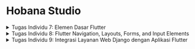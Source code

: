 # Hobana Studio
<details>
<summary> Tugas Individu 7: Elemen Dasar Flutter </summary>
Nama    : Clara Aurelia Setiady <br>
NPM     : 2306217304 <br>
Kelas   : PBP C     <br>

## Proses mengimplementasikan cheklist-checklist
1. Membuat program Flutter baru
    - Masuk ke direktori untuk menyimpan proyek Flutter baru
    - Generate proyek Flutter baru
        ```
        flutter create hobana_studio
        ```
    - Jalankan proyek
        ```
        flutter run
        ```
    - Untuk merapikan struktur proyek, buat file baru bernama `menu.dart` pada direktori `hobana_studio/lib`. Pada baris pertama import package
        ```
        import 'package:flutter/material.dart';
        ```
    Selanjutnya, dari `main.dart`, pindahkan kode baris ke-39 hingga akhir (class MyHomePage dan _MyHomePageState) ke file `menu.dart` yang baru dibuat. Tidak lupa untuk menambahkan import package di file `main.dart`
        ```
        import 'package:hobana_studio/menu.dart';
        ```
   
2. Membuat tiga tombol sederhana dengan ikon dan teks untuk melihat daftar produk, menambah produk, dan logout. Setelah itu mengimplementasikan warna-warna yang berbeda untuk setiap tombol dan munculkan snackbar untuk memberitahu bahwa tombol sudah ditekan
    - Pada `main.dart`, ubah kode sesuai dengan warna yang diinginkan
    ```
    colorScheme: ColorScheme.fromSwatch(
        primarySwatch: Colors.deepPurple,
    ).copyWith(secondary: Colors.deepPurple[400]),
    ```
    - Setelah itu, ubah sifat widget menjadi stateless dengan menghapus `const MyHomePage(title: 'Flutter Demo Home Page') menjadi `MyHomePage(),`
    - Mengimplementasikan warna yang berbeda, memunculkan snackbar, hasil akhirnya akan
        ```
        import 'package:flutter/material.dart';
    
        class MyHomePage extends StatelessWidget {
        final String npm = '2306217304'; // NPM
        final String name = 'Clara Aurelia Setiady'; // Nama
        final String className = 'PBP C'; // Kelas
        MyHomePage({super.key});
    
        // This widget is the home page of your application. It is stateful, meaning
        // that it has a State object (defined below) that contains fields that affect
        // how it looks.
    
        // This class is the configuration for the state. It holds the values (in this
        // case the title) provided by the parent (in this case the App widget) and
        // used by the build method of the State. Fields in a Widget subclass are
        // always marked "final".
    
        final List<ItemHomepage> items = [
            ItemHomepage("Lihat Daftar Produk", Icons.mood, Colors.blue),
            ItemHomepage("Tambah Produk", Icons.add, Colors.green),
            ItemHomepage("Logout", Icons.logout, Colors.red),
        ];
    
        @override
        Widget build(BuildContext context) {
            // Scaffold menyediakan struktur dasar halaman dengan AppBar dan body.
            return Scaffold(
            // AppBar adalah bagian atas halaman yang menampilkan judul.
            appBar: AppBar(
                // Judul aplikasi "Mental Health Tracker" dengan teks putih dan tebal.
                title: const Text(
                'Hobana Studio',
                style: TextStyle(
                    color: Colors.white,
                    fontWeight: FontWeight.bold,
                ),
                ),
                // Warna latar belakang AppBar diambil dari skema warna tema aplikasi.
                backgroundColor: Theme.of(context).colorScheme.primary,
            ),
            // Body halaman dengan padding di sekelilingnya.
            body: Padding(
                padding: const EdgeInsets.all(16.0),
                // Menyusun widget secara vertikal dalam sebuah kolom.
                child: Column(
                crossAxisAlignment: CrossAxisAlignment.center,
                children: [
                    // Row untuk menampilkan 3 InfoCard secara horizontal.
                    Row(
                    mainAxisAlignment: MainAxisAlignment.spaceEvenly,
                    children: [
                        InfoCard(title: 'NPM', content: npm),
                        InfoCard(title: 'Name', content: name),
                        InfoCard(title: 'Class', content: className),
                    ],
                    ),
    
                    // Memberikan jarak vertikal 16 unit.
                    const SizedBox(height: 16.0),
    
                    // Menempatkan widget berikutnya di tengah halaman.
                    Center(
                    child: Column(
                        // Menyusun teks dan grid item secara vertikal.
    
                        children: [
                        // Menampilkan teks sambutan dengan gaya tebal dan ukuran 18.
                        const Padding(
                            padding: EdgeInsets.only(top: 16.0),
                            child: Text(
                            'Welcome to Hobana Studio',
                            style: TextStyle(
                                fontWeight: FontWeight.bold,
                                fontSize: 18.0,
                            ),
                            ),
                        ),
    
                        // Grid untuk menampilkan ItemCard dalam bentuk grid 3 kolom.
                        GridView.count(
                            primary: true,
                            padding: const EdgeInsets.all(20),
                            crossAxisSpacing: 10,
                            mainAxisSpacing: 10,
                            crossAxisCount: 3,
                            // Agar grid menyesuaikan tinggi kontennya.
                            shrinkWrap: true,
    
                            // Menampilkan ItemCard untuk setiap item dalam list items.
                            children: items.map((ItemHomepage item) {
                            return ItemCard(item);
                            }).toList(),
                        ),
                        ],
                    ),
                    ),
                ],
                ),
            ),
            );
        }
        }
    
        class InfoCard extends StatelessWidget {
        // Kartu informasi yang menampilkan title dan content.
    
        final String title;  // Judul kartu.
        final String content;  // Isi kartu.
    
        const InfoCard({super.key, required this.title, required this.content});
    
        @override
        Widget build(BuildContext context) {
            return Card(
            // Membuat kotak kartu dengan bayangan dibawahnya.
            elevation: 2.0,
            child: Container(
                // Mengatur ukuran dan jarak di dalam kartu.
                width: MediaQuery.of(context).size.width / 3.5, // menyesuaikan dengan lebar device yang digunakan.
                padding: const EdgeInsets.all(16.0),
                // Menyusun title dan content secara vertikal.
                child: Column(
                children: [
                    Text(
                    title,
                    style: const TextStyle(fontWeight: FontWeight.bold),
                    ),
                    const SizedBox(height: 8.0),
                    Text(content),
                ],
                ),
            ),
            );
        }
        }
    
        class ItemHomepage {
            final String name;
            final IconData icon;
            final Color color;
    
            ItemHomepage(this.name, this.icon, this.color);
        }
    
        class ItemCard extends StatelessWidget {
        final ItemHomepage item;
    
        const ItemCard(this.item, {super.key});
    
        @override
        Widget build(BuildContext context) {
            return Material(
            color: item.color, // Use the color property here
            borderRadius: BorderRadius.circular(12),
            child: InkWell(
                onTap: () {
                ScaffoldMessenger.of(context)
                    ..hideCurrentSnackBar()
                    ..showSnackBar(
                    SnackBar(content: Text("Kamu telah menekan tombol ${item.name}!"))
                    );
                },
                child: Container(
                padding: const EdgeInsets.all(8),
                child: Center(
                    child: Column(
                    mainAxisAlignment: MainAxisAlignment.center,
                    children: [
                        Icon(
                        item.icon,
                        color: Colors.white,
                        size: 30.0,
                        ),
                        const Padding(padding: EdgeInsets.all(3)),
                        Text(
                        item.name,
                        textAlign: TextAlign.center,
                        style: const TextStyle(color: Colors.white),
                        ),
                    ],
                    ),
                ),
                ),
            ),
            );
        }
        }
        ```
    - Untuk membuat setiap button berbeda warnanya, saya menambahkan property color di class ItemHomePage dan mendefinisikan colors di setiap item. Selain itu, saya menggunakna Color tersebut dalam ItemCard

## Menjawab pertanyaan
### 1. Jelaskan apa yang dimaksud dengan stateless widget dan stateful widget, dan jelaskan perbedaan dari keduanya.
- StatelessWidget adalah widget yang tidak memiliki state atau keadaan yang dapat berubah selama aplikasi berjalan. Artinya, data atau tampilan widget ini tetap sama setelah pertama kali dibangun. Jika ingin memperbarui tampilannya, widget tersebut perlu dibuat ulang atau diganti dengan widget baru. Contoh stateless widget adalah label yang tidak berubah, icon yang tidak memiliki interaksi, serta gambar statis.
- StatefulWidget adalah widget yang memiliki state atau keadaan yang dapat berubah selama aplikasi berjalan. Data atau tampilan widget ini bisa diperbarui berdasarkan interaksi pengguna atau peristiwa lain. Untuk membuat StatefulWidget, diperlukan dua kelas:
    - Kelas StatefulWidget itu sendiri.
    - Kelas State yang mengelola dan menyimpan status widget tersebut.
    Contoh penggunannya adalah tombol yang berubah warna saat ditekan dan formulir input yang memperbaharui data saat pengguna mengetik.


### 2.  Sebutkan widget apa saja yang kamu gunakan pada proyek ini dan jelaskan fungsinya.
#### A) Widget Umum
- MaterialApp. Merupakan widget utama untuk aplikasi Flutter yang menggunakan Material Design. MaterialApp menyediakan berbagai konfigurasi dasar seperti tema, judul aplikasi, serta pengaturan routing halaman. Dalam kode ini, MaterialApp digunakan sebagai pembungkus aplikasi utama dengan tema warna primarySwatch dan halaman awal yang diatur ke MyHomePage.
- Scaffold. Struktur dasar untuk halaman yang memiliki elemen standar seperti AppBar, Body, dan FloatingActionButton. Scaffold membantu menyusun elemen UI aplikasi dengan mudah. Dalam kode ini, Scaffold digunakan untuk memberikan struktur halaman dengan AppBar dan Body.
- AppBar. Widget yang biasanya berada di bagian atas halaman, berfungsi sebagai tempat untuk menampilkan judul dan aksi penting. Pada kode ini, AppBar menampilkan judul "Hobana Studio" dan mengikuti warna tema utama aplikasi.
- Padding. Menambahkan ruang atau jarak di sekitar widget yang dibungkusnya. Padding digunakan untuk memberikan ruang di sekitar Column utama dalam body agar tidak menempel pada tepi layar.
- Column. Menyusun widget secara vertikal. Dalam kode ini, Column menyusun widget Row, SizedBox, Center, dan GridView.count secara berurutan ke bawah.
- Row. Menyusun widget secara horizontal.
- SizedBox. Menyisipkan ruang kosong atau jarak antar widget.
- Icon. Menampilkan ikon dari pustaka ikon Flutter.
- SnackBar. Notifikasi yang muncul sementara di bagian bawah layar untuk memberikan informasi kepada pengguna. Dalam kode ini, SnackBar ditampilkan ketika pengguna menekan salah satu tombol pada ItemCard. Dan masih ada beberapa widget lainnya
#### B) Widget Custom (Buatan Sendiri)
- InfoCard. Widget custom yang menampilkan informasi statis seperti NPM, Nama, dan Kelas. InfoCard terdiri dari Card, Container, Column, dan Text untuk menyusun informasi dengan rapi. 
- ItemHomePage. Bukan sebuah widget, melainkan sebuah kelas model yang berfungsi sebagai representasi data untuk setiap item di beranda (ItemCard). Setiap ItemHomepage berisi nama item, ikon, dan warna.
- ItemCard. Widget custom yang menampilkan setiap item pada halaman utama, dengan ikon, teks, dan latar belakang berwarna. ItemCard menggunakan beberapa widget seperti Material, InkWell, Container, Icon, dan Text.

### 3. Apa fungsi dari setState()? Jelaskan variabel apa saja yang dapat terdampak dengan fungsi tersebut.
- setState() adalah fungsi dalam Flutter yang digunakan dalam widget Stateful untuk memperbarui tampilan aplikasi ketika terjadi perubahan data atau state. Ketika setState() dipanggil, Flutter akan menandai widget yang bersangkutan agar dibangun ulang (rebuild), sehingga perubahan data dapat ditampilkan pada UI.

#### Fungsi setState()
- setState() memberi tahu Flutter bahwa ada perubahan data yang memerlukan pembaruan tampilan.
- Saat dipanggil, Flutter menjalankan ulang metode build() dari widget tersebut, yang akan merefleksikan perubahan data pada UI.
- Hanya widget yang berada dalam kelas Stateful (dan bukan Stateless) yang bisa menggunakan setState(), karena setState() bergantung pada manajemen state yang dapat berubah.

#### Variabel yang terdampak
- Variabel penghitung atau numerik lainnya: Misalnya int counter, yang digunakan untuk menampilkan nilai dinamis.
- Variabel boolean: Misalnya bool isVisible untuk menampilkan atau menyembunyikan elemen tertentu.
- List atau Map: Misalnya, List<String> items untuk menambah atau menghapus elemen dari daftar tampilan.
- Variabel String atau tipe data lain: Misalnya, String title untuk memperbarui teks atau label.
- Nilai input pengguna: Data yang didapat dari pengguna, seperti teks dari TextField.

### 4.  Jelaskan perbedaan antara const dengan final.
- Di Dart, const dan final adalah kata kunci untuk mendeklarasikan variabel yang tidak dapat diubah, tetapi ada perbedaan penting di antara keduanya.
- const menetapkan nilai pada saat compile-time, artinya nilai harus sudah diketahui sebelumnya dan bersifat deeply immutable, sehingga seluruh objek dan sub-objeknya juga konstan.
- Sebaliknya, final menetapkan nilai pada saat run-time dan mencegah variabel diubah setelah inisialisasi pertama, tetapi jika variabel tersebut adalah objek, properti di dalamnya tetap bisa diubah.
    - Dalam Flutter, const sering digunakan pada widget statis untuk optimasi memori, karena objek const yang identik hanya dibuat sekali di memori (canonicalized), sementara final digunakan untuk variabel yang nilai akhirnya diketahui pada run-time dan tidak berubah setelahnya.
</details>

<details>
<summary> Tugas Individu 8: Flutter Navigation, Layouts, Forms, and Input Elements </summary>
Nama    : Clara Aurelia Setiady <br>
NPM     : 2306217304 <br>
Kelas   : PBP C     <br>

## Proses implementasi Checklist
### 1. Membuat halaman formulir tambah item baru dengan ketentuan (memakai min tiga elemen input [name, amount, description]), memiliki sebuah tombol Save, setiap element input formulir harus divalidasi [setiap elemen input tidak boleh kosong, setiap elemen input harus berisi data dengan tipe data atribut modelnya, perhatikan juga case-case seperti angkat negatif, dll]
- Kode mengenai hal ini kebanyakan tercantum di page `productentry_form.dart`. Pada file ini, kode membangun halaman formulir di Flutter untuk menambahkan produk baru dengan tiga elemen input utama: nama produk (_nama), deskripsi produk (_description), dan harga produk (_price). Formulir ini menggunakan widget StatefulWidget bernama ProductEntryFormPage yang memiliki state dikelola oleh kelas _ProductEntryFormPageState. Tujuannya adalah untuk menangani input data produk, memvalidasi input, dan menyimpan data dengan tombol "Save".

Formulir menggunakan GlobalKey<FormState>() sebagai kunci global untuk validasi input pada elemen formulir. Setiap input diwakili oleh TextFormField yang memiliki properti decoration untuk menampilkan label dan hint teks agar pengguna memahami jenis data yang harus dimasukkan. Pada setiap input, terdapat validator yang memastikan data sesuai aturan. Untuk input nama produk, validasi memeriksa apakah input tidak kosong, memiliki panjang minimal 3 karakter, dan maksimal 50 karakter. Pada input deskripsi produk, validasi memeriksa agar input tidak kosong dengan panjang minimal 10 karakter dan maksimal 200 karakter. Sedangkan input harga menggunakan keyboardType: TextInputType.number untuk membatasi input menjadi angka, dan validasi memastikan nilainya tidak kosong, berupa angka, serta lebih besar dari nol.

Pengelolaan state dilakukan menggunakan metode setState() di dalam fungsi onChanged, yang memperbarui nilai variabel state (_nama, _description, dan _price) setiap kali pengguna mengubah input. Hal ini memastikan data yang dimasukkan selalu sinkron dengan state aplikasi.

Tombol "Save" pada formulir dibuat menggunakan ElevatedButton. Ketika tombol ditekan, form divalidasi dengan metode _formKey.currentState!.validate(). Jika semua input valid, maka dialog konfirmasi ditampilkan menggunakan showDialog(). Dialog tersebut berisi detail data produk yang berhasil disimpan, ditampilkan menggunakan widget AlertDialog. Setelah dialog ditutup, form akan direset dengan memanggil _formKey.currentState!.reset(), mengosongkan semua input untuk mempersiapkan input berikutnya. Kode ini memperlihatkan bagaimana Flutter memanfaatkan fitur form bawaan untuk membuat proses input yang aman, terstruktur, dan interaktif dengan umpan balik yang jelas kepada pengguna.

### 2. Mengarahkan pengguna ke halaman form tambah item ketika menekan tombol "Tambah Item"
Untuk mengarahkan pengguna ke halaman form tambah item ketika tombol "Tambah Produk" ditekan, kode ini memanfaatkan Navigator.push() pada widget yang berinteraksi dengan pengguna. Navigasi ke halaman formulir dilakukan dengan memeriksa nilai routeKey dari ItemHomepage. Jika routeKey memiliki nilai 'addProduct', kode akan memanggil Navigator.push() untuk membuka halaman ProductEntryFormPage.

Komponen utama yang menangani klik pada item adalah ItemCard. ItemCard dilengkapi dengan GestureDetector yang menangkap event klik dan memanggil fungsi onTap. Fungsi ini memeriksa apakah item yang ditekan memiliki routeKey yang sesuai untuk menavigasi ke halaman form. Dalam hal ini, jika tombol "Tambah Produk" ditekan, pengguna diarahkan ke halaman ProductEntryFormPage dengan menggunakan MaterialPageRoute. Pendekatan ini menjaga navigasi tetap modular dan memisahkan logika navigasi dari elemen presentasi, memungkinkan alur yang lebih bersih dan terorganisir dalam aplikasi.


### 3. Memunculkan data sesuai isi dari formulir yang diisi dalam sebuah pop up setelah menekan tombol Save
Kode ini utamanya terdapat di file `productentry_form.dart`. Kode ini berfokus pada memunculkan data yang diisi dalam formulir sebagai pop-up (dialog) setelah pengguna menekan tombol "Save" dan semua data berhasil divalidasi. Formulir terdiri dari tiga input utama: nama produk (_nama), deskripsi produk (_description), dan harga produk (_price). Setelah pengguna mengisi semua data dan menekan tombol "Save", kode memeriksa apakah semua input valid menggunakan _formKey.currentState!.validate().

Jika validasi berhasil, showDialog() akan dipanggil untuk menampilkan sebuah AlertDialog. Dialog ini berfungsi sebagai pop-up yang menampilkan data yang telah diisi pengguna dalam formulir, termasuk nama produk, deskripsi, dan harga. Informasi tersebut ditampilkan di dalam widget Column yang disusun secara vertikal untuk menunjukkan rincian produk. Tombol "OK" pada dialog memungkinkan pengguna untuk menutup dialog dan secara otomatis mereset formulir menggunakan _formKey.currentState!.reset().

Dengan pendekatan ini, kode memberikan umpan balik langsung kepada pengguna tentang data yang telah diisi dan memastikan pengguna mendapatkan konfirmasi bahwa data telah berhasil dimasukkan sebelum kembali ke tampilan awal atau mengisi data baru. Hal ini meningkatkan pengalaman pengguna dengan memberi kepastian atas tindakan yang mereka lakukan.


### 4. Membuat sebuah drawer pada aplikasi (min memiliki dua buah opsi, "halaman utama" dan "tambah item")
Bagian ini terletak pada file left_drawer.dart. Kode ini membangun sebuah drawer pada aplikasi menggunakan widget Drawer di Flutter. Drawer berfungsi sebagai navigasi samping yang menyediakan opsi bagi pengguna untuk beralih ke halaman yang berbeda dengan cepat. Dalam hal ini, drawer memiliki dua opsi utama: "Halaman Utama" dan "Tambah Produk".

Drawer diimplementasikan dengan ListView yang menampilkan item navigasi (ListTile). Bagian atas drawer ditandai dengan DrawerHeader yang menampilkan judul "Hobana Studio" beserta subteks deskriptif "Ayo belanja setiap hari disini!" yang dirancang untuk menarik perhatian pengguna. DrawerHeader memiliki latar belakang berwarna yang disesuaikan dengan skema warna utama aplikasi.

Opsi pertama, "Halaman Utama", diwakili oleh ListTile dengan ikon rumah (Icons.home_outlined). Ketika opsi ini diklik, Navigator.pushReplacement digunakan untuk mengganti halaman saat ini dengan halaman beranda (MyHomePage). Navigator.pushReplacement memastikan bahwa halaman sebelumnya tidak tetap berada dalam tumpukan navigasi, memberikan pengalaman transisi yang bersih dan langsung.

Opsi kedua, "Tambah Produk", memiliki ikon mood (Icons.mood) dan memungkinkan pengguna untuk menavigasi ke halaman formulir tambah produk (ProductEntryFormPage). Navigasi dilakukan dengan cara serupa, menggunakan Navigator.pushReplacement untuk mengganti halaman saat ini.

Dengan desain ini, drawer berfungsi sebagai elemen navigasi yang ramah pengguna, menyediakan akses cepat ke fitur utama aplikasi dengan minimal dua opsi. Hal ini memastikan pengalaman pengguna yang terorganisir dan efisien dalam menjelajahi aplikasi.


## Menjawab pertanyaan
### 1. Apa kegunaan const di Flutter? Jelaskan apa keuntungan ketika menggunakan const pada kode Flutter. Kapan sebaiknya kita menggunakan const, dan kapan sebaiknya tidak digunakan?
#### Kegunaan dann Keuntungan Penggunaan Const di Flutter
- *Pengoptimalan performa*. Dengan menggunakan const, Flutter dapat menghindari pembuatan objek baru jika objek tersebut sudah ada. Ini berarti jika widget yang sama dengan nilai yang sama digunakan di berbagai tempat dalam widget tree, Flutter hanya akan menggambar satu instance objek tersebut.
- *Memori yang efisien*. Karena objek const tidak dapat diubah, mereka dapat dibagikan dan digunakan ulang di berbagai tempat dalam aplikasi. Hal ini mengurangi penggunaan memori, karena tidak perlu membuat banyak instance dari objek yang sama.
- *Lebih mudah dalam debugging*. Menandai objek sebagai const memberi tahu developer lain bahwa objek tersebut tidak akan berubah. Ini membantu dalam pemahaman kode dan debugging.

#### Kapan sebaiknya menggunakan const?
- Jika diketahui bahwa widget tersebut tidak akan berubah, seperti ikon statis atau teks yang tidak akan berubah, penggunaan const sangat dianjurkan.
- Jika widget dihasilkan dari data yang tidak berubah (seperti daftar konstanta), const sangat baik untuk menggunakan 

#### Kapan sebaiknya tidak menggunakan const?
- Jika widget bergantung pada data yang dapat berubah, seperti hasil dari API atau input pengguna, sebaiknya tidak menggunakan const. Contoh kasus ini adalah:
-  Jika widget digunakan dalam konteks yang bisa berubah (misalnya, dalam StatefulWidget), sebaiknya tidak menggunakan const pada widget tersebut.

### 2. Jelaskan dan bandingkan penggunaan Column dan Row pada Flutter. Berikan contoh implementasi dari masing-masing layout widget ini!
#### Column
Widget Column digunakan untuk menyusun anak-anaknya dalam bentuk vertikal. Setiap anak akan ditata satu di atas yang lain. Keuntungannya:
- Memungkinkan penempatan widget secara vertikal.
- Bisa diatur agar anak-anaknya mengisi ruang yang tersedia dengan parameter seperti `mainAxisAlignment` dan `crossAxisAlignment`.
Contoh implementasi:
```
Column(
  mainAxisAlignment: MainAxisAlignment.center,
  crossAxisAlignment: CrossAxisAlignment.start,
  children: <Widget>[
    Text('Hello'),
    Text('World'),
    ElevatedButton(onPressed: () {}, child: Text('Click Me')),
  ],
)
```
Pada contoh di atas, tiga widget (dua teks dan satu tombol) ditata secara vertikal, di tengah sumbu utama dan di sebelah kiri sumbu silang.

#### Row
Widget Row digunakan untuk menyusun anak-anaknya dalam bentuk horizontal. Setiap anak akan ditata satu di samping yang lain. Keuntungannya:
- Memungkinkan penempatan widget secara horizontal.
- Seperti Column, bisa diatur menggunakan parameter `mainAxisAlignment` dan `crossAxisAlignment`.
Contoh
```
Row(
  mainAxisAlignment: MainAxisAlignment.spaceAround,
  crossAxisAlignment: CrossAxisAlignment.center,
  children: <Widget>[
    Icon(Icons.home),
    Text('Home'),
    ElevatedButton(onPressed: () {}, child: Text('Go')),
  ],
)
```
Di contoh ini, ada ikon, teks, dan tombol yang ditata secara horizontal. Semua widget berada di tengah sumbu silang dan memiliki jarak yang sama antar elemen.

### 3. Sebutkan apa saja elemen input yang kamu gunakan pada halaman form yang kamu buat pada tugas kali ini. Apakah terdapat elemen input Flutter lain yang tidak kamu gunakan pada tugas ini? Jelaskan!
Pada halaman form yang saya buat, elemen input yang digunakan adalah:

- TextFormField untuk input nama produk (_nama).
- TextFormField untuk input deskripsi produk (_description).
- TextFormField untuk input harga produk (_price), dengan keyboardType yang disesuaikan agar hanya menerima input berupa angka.

Elemen input lainnya dari Flutter yang tidak digunakan dalam tugas ini mencakup:
- Checkbox: Untuk input nilai boolean (ya/tidak).
- Switch: Berfungsi serupa dengan checkbox tetapi dengan gaya visual yang berbeda.
- Radio Button: Untuk pilihan eksklusif dari beberapa opsi.
- DropdownButton: Untuk memilih satu opsi dari menu dropdown.
- Slider: Untuk input nilai numerik atau range dengan menggeser slider.

Saya tidak menggunakan elemen-elemen ini karena fokus formulir adalah input teks untuk nama, deskripsi, dan angka untuk harga produk. Elemen-elemen seperti checkbox, radio button, atau dropdown dapat digunakan jika ada kebutuhan untuk memilih opsi dari sejumlah pilihan atau untuk pengaturan lainnya.

### 4. Bagaimana cara kamu mengatur tema (theme) dalam aplikasi Flutter agar aplikasi yang dibuat konsisten? Apakah kamu mengimplementasikan tema pada aplikasi yang kamu buat?
1.  Di dalam kelas MyApp, ThemeData diatur menggunakan colorScheme untuk menentukan skema warna. Kode berikut menunjukkan cara tema ditetapkan:
```
theme: ThemeData(
  colorScheme: ColorScheme.fromSwatch(
    primarySwatch: Colors.deepPurple,
  ).copyWith(secondary: Colors.deepPurple[400]),
),

```
2. Penggunaan Tema pada Komponen: Beberapa widget menggunakan tema ini untuk menjaga konsistensi warna di seluruh aplikasi, seperti AppBar, DrawerHeader, ElevatedButton, dan Card. Contoh penerapannya:
```
backgroundColor: Theme.of(context).colorScheme.primary,
```
```
backgroundColor: MaterialStateProperty.all(Theme.of(context).colorScheme.primary),

```
3. Inheritan Tema. Setiap komponen menggunakan `Theme.of(context).colorScheme` untuk mengakses warna-warna dari tema yang telah ditetapkan di `main.dart`, memastikan bahwa perubahan pada `ThemeData` akan berlaku untuk semua elemen yang menggunakannya.

Dengan cara ini, aplikasi secara konsisten mengikuti skema warna yang sama di semua halaman dan komponen, yang memberikan pengalaman visual yang seragam dan memudahkan pengelolaan warna jika ingin mengubah skema warna di masa depan.


### 5. Bagaimana cara kamu menangani navigasi dalam aplikasi dengan banyak halaman pada Flutter?
Pada aplikasi Flutter, navigasi antara halaman dapat ditangani dengan menggunakan kelas Navigator dan MaterialPageRoute. Berikut adalah cara menangani navigasi pada aplikasi dengan banyak halaman di Flutter:
1. Menggunakan `Navigator.push` dan `Navigator.pushReplacement`. Navigator memungkinkan kita untuk menambahkan (push) halaman baru di atas halaman yang sedang aktif. `Navigator.pushReplacement` menggantikan halaman saat ini dengan halaman baru tanpa menambahkan halaman baru ke dalam tumpukan navigasi, sehingga tidak dapat kembali ke halaman sebelumnya. Contoh penggunaan:
```
onTap: () {
  Navigator.pushReplacement(
    context,
    MaterialPageRoute(
      builder: (context) => MyHomePage(),
    ),
  );
},
```

2. Membuat Route pada `MaterialPageRoute`. `MaterialPageRoute` digunakan untuk mendefinisikan halaman baru yang akan ditampilkan. `builder` dalam `MaterialPageRoute` mendefinisikan widget yang akan dirender sebagai halaman baru; Contoh penggunaan:
```
Navigator.push(
  context,
  MaterialPageRoute(
    builder: (context) => const ProductEntryFormPage(),
  ),
);
```

3. Navigasi Berdasarkan Kondisi: Pada ItemCard, ada navigasi yang ditentukan berdasarkan nama item. Contoh penggunaan:
```
if (item.name == "Tambah Produk") {
  Navigator.push(
    context,
    MaterialPageRoute(
      builder: (context) => const ProductEntryFormPage(),
    ),
  );
}
```
</details>

<details>
<summary> Tugas Individu 9: Integrasi Layanan Web Django dengan Aplikasi Flutter </summary>
Nama    : Clara Aurelia Setiady <br>
NPM     : 2306217304 <br>
Kelas   : PBP C     <br>

## Proses implementasi Checklist
### 1. Mengimplementasikan fitur registrasi akun pada proyek tugas Flutter, membuat halaman login pada proyek flutter, dan mengintegrasikan sistem autentikasi django dengan proyek tugas Flutter
#### Kode ini memodifikasi proyek Django dan proyek Flutter. Terdapat aplikasi baru yaitu autentikasi pada proyek Django yang nantinya akan diintegrasikan dengan proyek Flutter. Backend terdapat pada proyek Django
- Hal pertama yang dilakukan adalah set up autentikasi pada Django setelah itu mengintegrasikannya dengan proyek Flutter, dengan membuat aplikasi baru di proyek Django  bernama `authentication` dan tidak lupa melakukan beberapa steps yang mengikutinya (seperti menambahkan ke INSTALLED_APPS)
    - Setelah itu tidak lupa install `pip install django-cors-headers` yang akan mengizinkan akses antar domain. Tambahkan `corsheaders` ke INSTALLED_APPS dan tambahkan `corsheaders.middleware.CorsMiddleware` ke MIDDELWARE
    - tambahkan beberapa variabel perizinan di `settings.py` dan tambahkan 10.0.2.2 ke ALLOWED_HOSTS untuk emulator Android
    ```
    ...
    CORS_ALLOW_ALL_ORIGINS = True
    CORS_ALLOW_CREDENTIALS = True
    CSRF_COOKIE_SECURE = True
    SESSION_COOKIE_SECURE = True
    CSRF_COOKIE_SAMESITE = 'None'
    SESSION_COOKIE_SAMESITE = 'None'
    ...
    ```
    - Pada proyek Django tersebut, tambahkan metode view untuk login di `authentication/views.py`
    ```
    from django.contrib.auth import authenticate, login as auth_login
    from django.http import JsonResponse
    from django.views.decorators.csrf import csrf_exempt

    @csrf_exempt
    def login(request):
        username = request.POST['username']
        password = request.POST['password']
        user = authenticate(username=username, password=password)
        if user is not None:
            if user.is_active:
                auth_login(request, user)
                # Status login sukses.
                return JsonResponse({
                    "username": user.username,
                    "status": True,
                    "message": "Login sukses!"
                    # Tambahkan data lainnya jika ingin mengirim data ke Flutter.
                }, status=200)
            else:
                return JsonResponse({
                    "status": False,
                    "message": "Login gagal, akun dinonaktifkan."
                }, status=401)

        else:
            return JsonResponse({
                "status": False,
                "message": "Login gagal, periksa kembali email atau kata sandi."
            }, status=401)
    ```

    - Setelah itu buat file `urls.py` pada folder auth dan tambahkan routing
    ```
    from django.urls import path
    from authentication.views import login

    app_name = 'authentication'

    urlpatterns = [
        path('login/', login, name='login'),
    ]
    ```
    - Pada urls proyek root tambahkan `path('auth/', include('authentication.urls'))`
- Setelah sistem autentikasi dikembangkan di Django, lalu integrasikan dengan sistem autentikasi pada flutter
    - Hal yang dilakukan adalah emndownload package Flutter yang dapat dipakai untuk menyambung ke web service Django (yang sudah disediakan)
     `flutter pub add provider`

### 2. Membuat model kustom sesuai dengan proyek aplikasi Django. 
- Saya mengikuti model yang sudah ditetapkan pada proyek Django sebelumnya dan memastikan menyimpan informasi yan gsama yaitu product_name, product_price, serta product_descriptioin. Model kustom ini akan digunakan untuk menyimpan data produk. Hal ini digunakan pada productentry_form.dart dan product_entry.dart


### 3. Membuat halaman yang berisi daftar semua item yang terdapat pada JSON dan membuat halaman detail untuk setiap item, serta melakukan filter pada halamand aftar item dengan hanya menampilkan item yang terasosiasi dengan pengguna yang sedang log in
- Pada Django, sudah ditetapkan di function show_json yang sudah disesuaikan dengan user tertentu yang bersangkutan.
- Pada Flutter di page product_detail.dart juga dmenjadi halaman detail untuk setiap item, dimana setiap item dapat ditekan dan user akan didirect ke page detail product dan terdapat juga tombol untuk kembali ke page sebelumnya. Karena atribut dari produk aplikasi ini adalah nama, harga, dan deskripsi, maka ketiga atribut ini lah yang dimunculkan


## Menjawab pertanyaan
### 1. Jelaskan mengapa kita perlu membuat model untuk melakukan pengambilan ataupun pengiriman data JSON? Apakah akan terjadi error jika kita tidak membuat model terlebih dahulu?
-  Membuat model di Django sangat penting untuk pengambilan dan pengiriman data JSON karena model berfungsi sebagai struktur yang mendefinisikan bagaimana data disimpan di database dan bagaimana data tersebut dikirimkan atau diterima dalam format JSON. Dengan menggunakan model, kita dapat dengan mudah memetakan data ke dalam JSON menggunakan Django's serializers, serta memvalidasi dan mengelola data dengan cara yang konsisten. 
Tanpa model, kita akan kesulitan dalam menyimpan, mengambil, dan memvalidasi data secara efisien, serta berisiko mengirimkan atau menerima data yang tidak terstruktur dengan baik, yang dapat menyebabkan inkonsistensi dan kesalahan. Selain itu, model juga memudahkan pengelolaan relasi antar entitas yang ada di aplikasi, seperti menghubungkan produk dengan pengguna. Oleh karena itu, meskipun tidak selalu langsung menyebabkan error, tidak menggunakan model akan membuat pengelolaan data menjadi lebih rumit dan rentan terhadap kesalahan.



### 2. Jelaskan fungsi dari library http yang sudah kamu implementasikan pada tugas ini
- Library http yang diimplementasikan dalam tugas ini berfungsi untuk melakukan komunikasi HTTP antara aplikasi Flutter dengan backend Django. Fungsi utama dari library ini adalah untuk mengirimkan permintaan HTTP (seperti GET, POST, PUT, DELETE) ke server dan menerima respons dari server.

    Pada tugas ini, kita menggunakan HTTP POST untuk mengirimkan data, seperti data produk yang dimasukkan oleh pengguna, ke server Django. Misalnya, saat pengguna mendaftar, login, atau menambahkan produk baru, aplikasi Flutter mengirimkan data dalam format JSON ke backend menggunakan http.post(). Selain itu, library ini juga digunakan untuk melakukan permintaan GET ke server untuk mengambil data produk yang ada di database Django, misalnya saat menampilkan daftar produk di aplikasi Flutter.

    Dengan library ini, aplikasi Flutter dapat berkomunikasi dengan backend Django, mengirimkan data dari frontend, dan menerima data dari backend secara mudah dan efisien. Library http juga memungkinkan kita untuk menangani respons yang diterima dari server, seperti status kode, data JSON, dan pesan kesalahan, yang memungkinkan aplikasi untuk memberikan feedback yang sesuai kepada pengguna.

### 3. Jelaskan fungsi dari CookieRequest dan jelaskan mengapa instance CookieRequest perlu untuk dibagikan ke semua komponen di aplikasi Flutter.
- CookieRequest berfungsi untuk menangani permintaan HTTP di Flutter dengan mengelola cookie yang digunakan untuk autentikasi dan sesi pengguna. Cookie ini memungkinkan aplikasi untuk mengirimkan data sesi (seperti token login) pada setiap permintaan HTTP ke backend Django, tanpa perlu login ulang. Dengan menggunakan CookieRequest, aplikasi dapat menjaga konsistensi autentikasi pengguna di seluruh aplikasi, memudahkan pengelolaan sesi, dan memastikan bahwa setiap permintaan dari berbagai komponen aplikasi menggunakan informasi yang sama.

    Membagikan instance CookieRequest ke seluruh aplikasi penting untuk menjaga akses yang konsisten terhadap sesi pengguna. Hal ini memastikan bahwa setiap halaman atau komponen yang membutuhkan autentikasi (misalnya, untuk mengambil data atau menambahkan produk) dapat menggunakan cookie yang relevan, menghindari masalah seperti logout yang tidak diinginkan atau permintaan yang gagal karena kehilangan sesi. Menggunakan state management seperti Provider memungkinkan pengelolaan dan pembagian CookieRequest secara efisien di seluruh aplikasi.


### 4. Jelaskan mekanisme pengiriman data mulai dari input hingga dapat ditampilkan pada Flutter.
- Pada Flutter, data pertamakali dikumpulkan melalui widget formulir. Ketika user memasukkan data, maka data tersebut kana disimpan dalam variabel lokal (_nama, _price, _description) ketika tombol submit ditekan
- Setelah dimasukkan, Flutter akan mengirimkan data tersebut ke backed menggunakan permintaan HTTP. Menggunakan library seperti http atau pbp_django_auth, aplikasi Flutter mengirim data ke server dengan menggunakan metode POST. Data yang dikirim biasanya dalam format JSON, yang memudahkan pengolahan di server.
- Di sisi server, Django menerima data tersebut dan memprosesnya. Data akan dipetakan ke dalam model yang sesuai (misalnya, model ProductEntry), dan kemudian disimpan ke dalam database. Setelah data berhasil disimpan, Django akan mengirimkan respons kembali ke Flutter, biasanya berupa pesan konfirmasi atau data yang diminta, dalam format JSON.
- Setelah menerima respons dari server, aplikasi Flutter memproses data tersebut (misalnya, untuk konfirmasi atau menampilkan produk yang baru saja ditambahkan). Respons yang diterima akan diubah menjadi objek Dart menggunakan deserialisasi JSON. Data ini kemudian disimpan dalam state atau provider untuk ditampilkan ke pengguna.

### 5. Jelaskan mekanisme autentikasi dari login, register, hingga logout. Mulai dari input data akun pada Flutter ke Django hingga selesainya proses autentikasi oleh Django dan tampilnya menu pada Flutter.
- Mekanisme autentikasi dimulai dengan pengguna memasukkan data akun pada halaman login atau registrasi di Flutter. Saat pengguna mengisi formulir, data seperti username dan password akan dikirimkan ke server Django menggunakan permintaan HTTP POST. Pada proses registrasi, Django akan memeriksa apakah username sudah terdaftar dan apakah password yang dimasukkan valid, kemudian membuat akun pengguna baru jika semuanya valid.
- Setelah itu, aplikasi Flutter akan menerima respons dari Django yang mengindikasikan bahwa akun berhasil dibuat atau jika terjadi kesalahan. Pada proses login, data login (username dan password) dikirimkan ke Django, yang kemudian memverifikasi kredensial tersebut menggunakan authenticate() dan jika valid, Django akan mengautentikasi pengguna dengan auth_login().
- Jika berhasil, Django akan mengirimkan respons berisi status login dan informasi pengguna (seperti username) yang kemudian disimpan di Flutter, biasanya dalam bentuk cookie atau token. Setelah login berhasil, aplikasi Flutter akan menampilkan menu atau tampilan utama yang sesuai dengan status pengguna yang terautentikasi. Untuk logout, ketika pengguna menekan tombol logout, aplikasi Flutter akan mengirimkan permintaan logout ke Django, yang kemudian menghapus sesi pengguna menggunakan auth_logout(), dan aplikasi Flutter akan menampilkan halaman login lagi. Seluruh proses ini memastikan bahwa hanya pengguna yang terautentikasi yang dapat mengakses fitur atau menu tertentu di aplikasi.

</details>